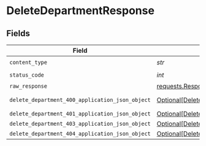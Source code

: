 # DeleteDepartmentResponse


## Fields

| Field                                                                                                         | Type                                                                                                          | Required                                                                                                      | Description                                                                                                   |
| ------------------------------------------------------------------------------------------------------------- | ------------------------------------------------------------------------------------------------------------- | ------------------------------------------------------------------------------------------------------------- | ------------------------------------------------------------------------------------------------------------- |
| `content_type`                                                                                                | *str*                                                                                                         | :heavy_check_mark:                                                                                            | N/A                                                                                                           |
| `status_code`                                                                                                 | *int*                                                                                                         | :heavy_check_mark:                                                                                            | N/A                                                                                                           |
| `raw_response`                                                                                                | [requests.Response](https://requests.readthedocs.io/en/latest/api/#requests.Response)                         | :heavy_minus_sign:                                                                                            | N/A                                                                                                           |
| `delete_department_400_application_json_object`                                                               | [Optional[DeleteDepartment400ApplicationJSON]](../../models/operations/deletedepartment400applicationjson.md) | :heavy_minus_sign:                                                                                            | Precondition failed                                                                                           |
| `delete_department_401_application_json_object`                                                               | [Optional[DeleteDepartment401ApplicationJSON]](../../models/operations/deletedepartment401applicationjson.md) | :heavy_minus_sign:                                                                                            | Unauthenticated                                                                                               |
| `delete_department_403_application_json_object`                                                               | [Optional[DeleteDepartment403ApplicationJSON]](../../models/operations/deletedepartment403applicationjson.md) | :heavy_minus_sign:                                                                                            | Forbidden                                                                                                     |
| `delete_department_404_application_json_object`                                                               | [Optional[DeleteDepartment404ApplicationJSON]](../../models/operations/deletedepartment404applicationjson.md) | :heavy_minus_sign:                                                                                            | Not Found                                                                                                     |